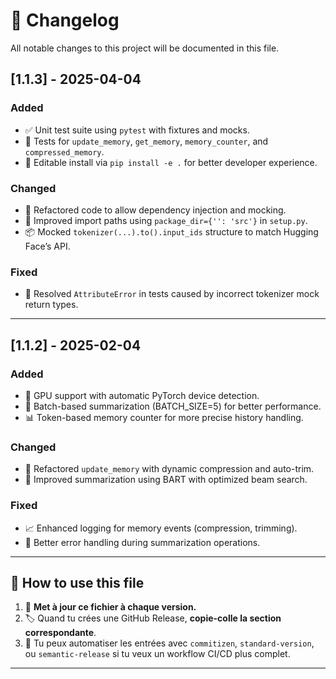 # 📘 Changelog

All notable changes to this project will be documented in this file.

## [1.1.3] - 2025-04-04

### Added
- ✅ Unit test suite using `pytest` with fixtures and mocks.
- 🧪 Tests for `update_memory`, `get_memory`, `memory_counter`, and `compressed_memory`.
- 🔧 Editable install via `pip install -e .` for better developer experience.

### Changed
- 🔀 Refactored code to allow dependency injection and mocking.
- 🧩 Improved import paths using `package_dir={'': 'src'}` in `setup.py`.
- 📦 Mocked `tokenizer(...).to().input_ids` structure to match Hugging Face’s API.

### Fixed
- 🐛 Resolved `AttributeError` in tests caused by incorrect tokenizer mock return types.

---

## [1.1.2] - 2025-02-04

### Added
- 🚀 GPU support with automatic PyTorch device detection.
- 🧠 Batch-based summarization (BATCH_SIZE=5) for better performance.
- 📊 Token-based memory counter for more precise history handling.

### Changed
- 🧼 Refactored `update_memory` with dynamic compression and auto-trim.
- 🤖 Improved summarization using BART with optimized beam search.

### Fixed
- 📈 Enhanced logging for memory events (compression, trimming).
- 🧱 Better error handling during summarization operations.

---

## 🔧 How to use this file

1. 📌 **Met à jour ce fichier à chaque version.**
2. 🏷️ Quand tu crées une GitHub Release, **copie-colle la section correspondante**.
3. 🧪 Tu peux automatiser les entrées avec `commitizen`, `standard-version`, ou `semantic-release` si tu veux un workflow CI/CD plus complet.

---